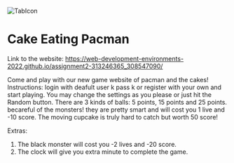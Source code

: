 ![TabIcon](https://user-images.githubusercontent.com/81852929/169506590-47b66007-7103-4937-8394-3efdba380744.jpg) 
# Cake Eating Pacman
Link to the website: https://web-development-environments-2022.github.io/assignment2-313246365_308547090/

Come and play with our new game website of pacman and the cakes!
Instructions: login with deafult user k pass k or register with your own and start playing.
You may change the settings as you please or just hit the Random button.
There are 3 kinds of balls: 5 points, 15 points and 25 points.
becareful of the monsters! they are pretty smart and will cost you 1 live and -10 score.
The moving cupcake is truly hard to catch but worth 50 score!

Extras:
1. The black monster will cost you -2 lives and -20 score.
2. The clock will give you extra minute to complete the game.
